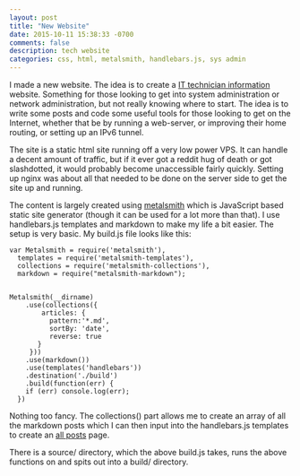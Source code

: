 ```yaml
---
layout: post
title: "New Website"
date: 2015-10-11 15:38:33 -0700
comments: false
description: tech website
categories: css, html, metalsmith, handlebars.js, sys admin
---
```


I made a new website. The idea is to create a <a href='http://adminhacks.com/'>IT technician information</a> website. Something for those looking to get into system administration or network administration, but not really knowing where to start. The idea is to write some posts and code some useful tools for those looking to get on the Internet, whether that be by running a web-server, or improving their home routing, or setting up an IPv6 tunnel.

<!-- more -->

The site is a static html site running off a very low power VPS. It can handle a decent amount of traffic, but if it ever got a reddit hug of death or got slashdotted, it would probably become unaccessible fairly quickly. Setting up nginx was about all that needed to be done on the server side to get the site up and running.

The content is largely created using <a href='http://www.metalsmith.io/'>metalsmith</a> which is JavaScript based static site generator (though it can be used for a lot more than that). I use handlebars.js templates and markdown to make my life a bit easier. The setup is very basic. My build.js file looks like this:

``` 
var Metalsmith = require('metalsmith'),
  templates = require('metalsmith-templates'),
  collections = require('metalsmith-collections'),
  markdown = require("metalsmith-markdown");


Metalsmith(__dirname)
    .use(collections({
        articles: {
          pattern:'*.md',
          sortBy: 'date',
          reverse: true
       }
     }))
    .use(markdown())
    .use(templates('handlebars'))
    .destination('./build')
    .build(function(err) {
	if (err) console.log(err);
  })
```

Nothing too fancy. The collections() part allows me to create an array of all the markdown posts which I can then input into the handlebars.js templates to create an <a href='http://adminhacks.com/all-articles.html'>all posts</a> page. 

There is a source/ directory, which the above build.js takes, runs the above functions on and spits out into a build/ directory.


